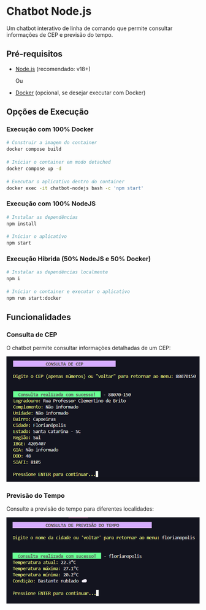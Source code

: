 # Chatbot Node.js

Um chatbot interativo de linha de comando que permite consultar informações de CEP e previsão do tempo.

## Pré-requisitos

- [Node.js](https://nodejs.org/) (recomendado: v18+)

  Ou

- [Docker](https://www.docker.com/) (opcional, se desejar executar com Docker)

## Opções de Execução

### Execução com 100% Docker
```bash
# Construir a imagem do container
docker compose build

# Iniciar o container em modo detached
docker compose up -d

# Executar o aplicativo dentro do container
docker exec -it chatbot-nodejs bash -c 'npm start'
```

### Execução com 100% NodeJS
```bash
# Instalar as dependências
npm install

# Iniciar o aplicativo
npm start
```

### Execução Híbrida (50% NodeJS e 50% Docker)
```bash
# Instalar as dependências localmente
npm i

# Iniciar o container e executar o aplicativo
npm run start:docker
```

## Funcionalidades

### Consulta de CEP
O chatbot permite consultar informações detalhadas de um CEP:

![Consulta de CEP](imgs/cep.png)

### Previsão do Tempo
Consulte a previsão do tempo para diferentes localidades:

![Previsão do Tempo](imgs/previsao_do_tempo.png)
